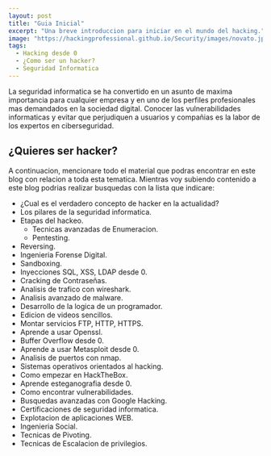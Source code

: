 ```yaml
---
layout: post
title: "Guia Inicial"
excerpt: "Una breve introduccion para iniciar en el mundo del hacking."
image: "https://hackingprofessional.github.io/Security/images/novato.jpg"
tags: 
  - Hacking desde 0
  - ¿Como ser un hacker?
  - Seguridad Informatica
---
```


La seguridad informatica se ha convertido en un asunto de maxima importancia para cualquier empresa y en uno de los perfiles profesionales mas demandados en la sociedad digital.
Conocer las vulnerabilidades informaticas y evitar que perjudiquen a usuarios y compañias es la labor de los expertos en ciberseguridad. 

## ¿Quieres ser hacker?
A continuacion, mencionare todo el material que podras encontrar en este blog con relacion a toda esta tematica.
Mientras voy subiendo contenido a este blog podrias realizar busquedas con la lista que indicare:
  * ¿Cual es el verdadero concepto de hacker en la actualidad?
  * Los pilares de la seguridad informatica.
  * Etapas del hackeo.
    * Tecnicas avanzadas de Enumeracion.
    * Pentesting.
  * Reversing.
  * Ingenieria Forense Digital.
  * Sandboxing.
  * Inyecciones SQL, XSS, LDAP desde 0.
  * Cracking de Contraseñas.
  * Analisis de trafico con wireshark.
  * Analisis avanzado de malware.
  * Desarrollo de la logica de un programador.
  * Edicion de videos sencillos.
  * Montar servicios FTP, HTTP, HTTPS.
  * Aprende a usar Openssl.
  * Buffer Overflow desde 0.
  * Aprende a usar Metasploit desde 0.
  * Analisis de puertos con nmap.
  * Sistemas operativos orientados al hacking.
  * Como empezar en HackTheBox.
  * Aprende esteganografia desde 0.
  * Como encontrar vulnerabilidades.
  * Busquedas avanzadas con Google Hacking.
  * Certificaciones de seguridad informatica.
  * Explotacion de aplicaciones WEB.
  * Ingenieria Social.
  * Tecnicas de Pivoting.
  * Tecnicas de Escalacion de privilegios.
  
